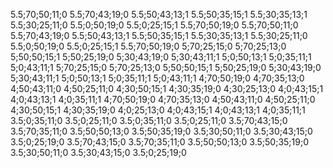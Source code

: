 5.5;70;50;11;0
5.5;70;43;19;0
5.5;50;43;13;1
5.5;50;35;15;1
5.5;30;35;13;1
5.5;30;25;11;0
5.5;0;50;19;0
5.5;0;25;15;1
5.5;70;50;19;0
5.5;70;50;11;0
5.5;70;43;19;0
5.5;50;43;13;1
5.5;50;35;15;1
5.5;30;35;13;1
5.5;30;25;11;0
5.5;0;50;19;0
5.5;0;25;15;1
5.5;70;50;19;0
5;70;25;15;0
5;70;25;13;0
5;50;50;15;1
5;50;25;19;0
5;30;43;19;0
5;30;43;11;1
5;0;50;13;1
5;0;35;11;1
5;0;43;11;1
5;70;25;15;0
5;70;25;13;0
5;50;50;15;1
5;50;25;19;0
5;30;43;19;0
5;30;43;11;1
5;0;50;13;1
5;0;35;11;1
5;0;43;11;1
4;70;50;19;0
4;70;35;13;0
4;50;43;11;0
4;50;25;11;0
4;30;50;15;1
4;30;35;19;0
4;30;25;13;0
4;0;43;15;1
4;0;43;13;1
4;0;35;11;1
4;70;50;19;0
4;70;35;13;0
4;50;43;11;0
4;50;25;11;0
4;30;50;15;1
4;30;35;19;0
4;0;25;13;0
4;0;43;15;1
4;0;43;13;1
4;0;35;11;1
3.5;0;35;11;0
3.5;0;25;11;0
3.5;0;35;11;0
3.5;0;25;11;0
3.5;70;43;15;0
3.5;70;35;11;0
3.5;50;50;13;0
3.5;50;35;19;0
3.5;30;50;11;0
3.5;30;43;15;0
3.5;0;25;19;0
3.5;70;43;15;0
3.5;70;35;11;0
3.5;50;50;13;0
3.5;50;35;19;0
3.5;30;50;11;0
3.5;30;43;15;0
3.5;0;25;19;0
